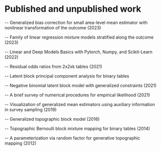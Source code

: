 # Published and unpublished work

-- Generalized bias correction for small area-level mean estimator with nonlinear transformation of the outcome (2023) </br>

-- Family of linear regression mixture models stratified along the outcome (2023) </br>

-- Linear and Deep Models Basics with Pytorch, Numpy, and Scikit-Learn (2022) </br>

-- Residual odds ratios from 2x2xk tables (2021) </br>

-- Latent block principal component analysis for binary tables </br>

-- Negative binomial latent block model with generalized constraints (2021) </br>

-- A brief survey of numerical procedures for empirical likelihood (2021) </br>

-- Visualization of generalized mean estimators using auxiliary information in survey sampling (2019) </br>

-- Generalized topographic block model (2016)

-- Topographic Bernoulli block mixture mapping for binary tables (2014)

-- A parameterization via random factor for generative topographic mapping (2012)




